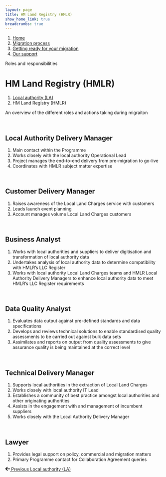 ```yaml
---
layout: page
title: HM Land Registry (HMLR)
show_home_link: true
breadcrumbs: true
---
```

<div class='navbar-breadcrumbs-wrapper'>
  <div class='navbar-breadcrumbs'>
    <ol>
      <li><a href='/local-land-charges/'>Home</a></li>
      <li><a href='/local-land-charges/migration'>Migration process</a></li>
      <li><a href='getting-ready'>Getting ready for your migration</a></li>
      <li><a href='our-support'>Our support</a></li>
    </ol>
  </div>
</div>

<main id='content'>
  <div class='column-two-thirds'>
    <span class='heading-large grey'>Roles and responsibilities</span>
    <h1 class='heading-medium no-top-margin'>HM Land Registry (HMLR)</h1>
    <ol class='list list-line'>
      <li><a href='roles-la'>Local authority (LA)</a></li>
      <li>HM Land Registry (HMLR)</li>
    </ol>
    <p>An overview of the different roles and actions taking during migraiton</p>
    <br>
    <h2 class='heading-small'>Local Authority Delivery Manager</h2>
    <ol class='list list-bullet list-indented'>
      <li>Main contact within the Programme</li>
      <li>Works closely with the local authority Operational Lead</li>
      <li>Project manages the end-to-end delivery from pre-migration to go-live</li>
      <li>Coordinates with HMLR subject matter expertise</li>
    </ol>
    <br>
    <h2 class='heading-small'>Customer Delivery Manager</h2>
    <ol class='list list-bullet list-indented'>
      <li>Raises awareness of the Local Land Charges service with customers</li>
      <li>Leads launch event planning</li>
      <li>Account manages volume Local Land Charges customers</li>
    </ol>
    <br>
    <h2 class='heading-small'>Business Analyst</h2>
    <ol class='list list-bullet list-indented'>
      <li>Works with local authorities and suppliers to deliver digitisation and transformation of local authority data</li>
      <li>Undertakes analysis of local authority data to determine compatibility with HMLR’s LLC Register</li>
      <li>Works with local authority Local Land Charges teams and HMLR Local Authority Delivery Managers to enhance local authority data to meet HMLR’s LLC Register requirements</li>
    </ol>
    <br>
    <h2 class='heading-small'>Data Quality Analyst</h2>
    <ol class='list list-bullet list-indented'>
      <li>Evaluates data output against pre-defined standards and data specifications</li>
      <li>Develops and reviews technical solutions to enable standardised quality assessments to be carried out against bulk data sets</li>
      <li>Assimilates and reports on output from quality assessments to give assurance quality is being maintained at the correct level</li>
    </ol>
    <br>
    <h2 class='heading-small'>Technical Delivery Manager</h2>
    <ol class='list list-bullet list-indented'>
      <li>Supports local authorities in the extraction of Local Land Charges</li>
      <li>Works closely with local authority IT Lead</li>
      <li>Establishes a community of best practice amongst local authorities and other originating authorities</li>
      <li>Assists in the engagement with and management of incumbent suppliers</li>
      <li>Works closely with the Local Authority Delivery Manager</li>
    </ol>
    <br>
    <h2 class='heading-small'>Lawyer</h2>
    <ol class='list list-bullet list-indented'>
      <li>Provides legal support on policy, commercial and migration matters</li>
      <li>Primary Programme contact for Collaboration Agreement queries</li>
    </ol>
    <div class='pagination'>
      <a href='roles-la' class='pagination-link'>
        <svg xmlns="http://www.w3.org/2000/svg" height="13" width="15" aria-hidden="true" focusable="false" viewBox="0 0 15 13">
          <path d="m6.5938-0.0078125-6.7266 6.7266 6.7441 6.4062 1.377-1.449-4.1856-3.9768h12.896v-2h-12.984l4.2931-4.293-1.414-1.414z"></path>
        </svg>
        <span class='pagination-wrapper'>
          <span class='pagination-title'>Previous</span>
          <span class='pagination-label'>Local authority (LA)</span>
        </span>
      </a>
    </div>
  </div>
</main>